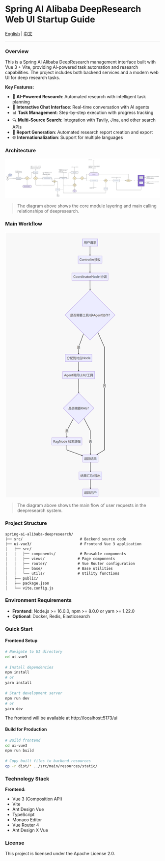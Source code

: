 # Spring AI Alibaba DeepResearch Web UI Startup Guide

[English](#english) | [中文](#中文)

---

### Overview

This is a Spring AI Alibaba DeepResearch management interface built with Vue 3 + Vite, providing AI-powered task automation and research capabilities. The project includes both backend services and a modern web UI for deep research tasks.

**Key Features:**
- 🤖 **AI-Powered Research**: Automated research with intelligent task planning
- 💬 **Interactive Chat Interface**: Real-time conversation with AI agents
- 📊 **Task Management**: Step-by-step execution with progress tracking
- 🔍 **Multi-Source Search**: Integration with Tavily, Jina, and other search APIs
- 📝 **Report Generation**: Automated research report creation and export
- 🌐 **Internationalization**: Support for multiple languages

### Architecture

![Architecture](../../docs/imgs/deepresearch-workflow.png)

> The diagram above shows the core module layering and main calling relationships of deepresearch.

### Main Workflow

![Main Workflow](../../docs/imgs/202506302113562.png)

> The diagram above shows the main flow of user requests in the deepresearch system.

### Project Structure

```
spring-ai-alibaba-deepresearch/
├── src/                          # Backend source code
├── ui-vue3/                      # Frontend Vue 3 application
│   ├── src/
│   │   ├── components/           # Reusable components
│   │   ├── views/               # Page components
│   │   ├── router/              # Vue Router configuration
│   │   ├── base/                # Base utilities
│   │   └── utils/               # Utility functions
│   ├── public/
│   ├── package.json
│   └── vite.config.js
```

### Environment Requirements

- **Frontend**: Node.js >= 16.0.0, npm >= 8.0.0 or yarn >= 1.22.0
- **Optional**: Docker, Redis, Elasticsearch

### Quick Start

#### Frontend Setup

```bash
# Navigate to UI directory
cd ui-vue3

# Install dependencies
npm install
# or
yarn install

# Start development server
npm run dev
# or
yarn dev
```

The frontend will be available at http://localhost:5173/ui

#### Build for Production

```bash
# Build frontend
cd ui-vue3
npm run build

# Copy built files to backend resources
cp -r dist/* ../src/main/resources/static/
```


### Technology Stack

**Frontend:**
- Vue 3 (Composition API)
- Vite
- Ant Design Vue
- TypeScript
- Monaco Editor
- Vue Router 4
- Ant Design X Vue


### License

This project is licensed under the Apache License 2.0.

